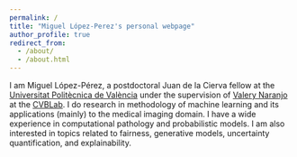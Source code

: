 ```yaml
---
permalink: /
title: "Miguel López-Perez's personal webpage"
author_profile: true
redirect_from: 
  - /about/
  - /about.html
---
```


I am Miguel López-Pérez, a postdoctoral Juan de la Cierva fellow at the [Universitat Politècnica de València](https://github.com/academicpages/academicpages.github.io) under the supervision of [Valery Naranjo](https://www.upv.es/ficha-personal/vnaranjo) at the [CVBLab](https://www.cvblab.webs.upv.es/en/home/). I do research in methodology of machine learning and its applications (mainly) to the medical imaging domain. I have a wide experience in computational pathology and probabilistic models. I am also interested in topics related to fairness, generative models, uncertainty quantification, and explainability.